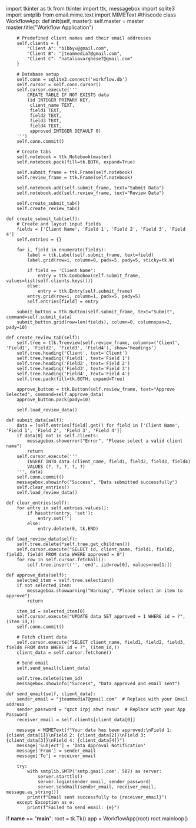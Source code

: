 import tkinter as tk
from tkinter import ttk, messagebox
import sqlite3
import smtplib
from email.mime.text import MIMEText
#thiscode
class WorkflowApp:
    def __init__(self, master):
        self.master = master
        master.title("Workflow Application")

        # Predefined client names and their email addresses
        self.clients = {
            "Client A": "bibbyv@gmail.com",
            "Client B": "jteammedia7@gmail.com",
            "Client C": "nataliavarghese7@gmail.com"
        }

        # Database setup
        self.conn = sqlite3.connect('workflow.db')
        self.cursor = self.conn.cursor()
        self.cursor.execute('''
            CREATE TABLE IF NOT EXISTS data
            (id INTEGER PRIMARY KEY,
             client_name TEXT,
             field1 TEXT,
             field2 TEXT,
             field3 TEXT,
             field4 TEXT,
             approved INTEGER DEFAULT 0)
        ''')
        self.conn.commit()

        # Create tabs
        self.notebook = ttk.Notebook(master)
        self.notebook.pack(fill=tk.BOTH, expand=True)

        self.submit_frame = ttk.Frame(self.notebook)
        self.review_frame = ttk.Frame(self.notebook)

        self.notebook.add(self.submit_frame, text="Submit Data")
        self.notebook.add(self.review_frame, text="Review Data")

        self.create_submit_tab()
        self.create_review_tab()

    def create_submit_tab(self):
        # Create and layout input fields
        fields = ['Client Name', 'Field 1', 'Field 2', 'Field 3', 'Field 4']
        self.entries = {}

        for i, field in enumerate(fields):
            label = ttk.Label(self.submit_frame, text=field)
            label.grid(row=i, column=0, padx=5, pady=5, sticky=tk.W)

            if field == 'Client Name':
                entry = ttk.Combobox(self.submit_frame, values=list(self.clients.keys()))
            else:
                entry = ttk.Entry(self.submit_frame)
            entry.grid(row=i, column=1, padx=5, pady=5)
            self.entries[field] = entry

        submit_button = ttk.Button(self.submit_frame, text="Submit", command=self.submit_data)
        submit_button.grid(row=len(fields), column=0, columnspan=2, pady=10)

    def create_review_tab(self):
        self.tree = ttk.Treeview(self.review_frame, columns=('Client', 'Field1', 'Field2', 'Field3', 'Field4'), show='headings')
        self.tree.heading('Client', text='Client')
        self.tree.heading('Field1', text='Field 1')
        self.tree.heading('Field2', text='Field 2')
        self.tree.heading('Field3', text='Field 3')
        self.tree.heading('Field4', text='Field 4')
        self.tree.pack(fill=tk.BOTH, expand=True)

        approve_button = ttk.Button(self.review_frame, text="Approve Selected", command=self.approve_data)
        approve_button.pack(pady=10)

        self.load_review_data()

    def submit_data(self):
        data = [self.entries[field].get() for field in ['Client Name', 'Field 1', 'Field 2', 'Field 3', 'Field 4']]
        if data[0] not in self.clients:
            messagebox.showerror("Error", "Please select a valid client name")
            return
        self.cursor.execute('''
            INSERT INTO data (client_name, field1, field2, field3, field4)
            VALUES (?, ?, ?, ?, ?)
        ''', data)
        self.conn.commit()
        messagebox.showinfo("Success", "Data submitted successfully")
        self.clear_entries()
        self.load_review_data()

    def clear_entries(self):
        for entry in self.entries.values():
            if hasattr(entry, 'set'):
                entry.set('')
            else:
                entry.delete(0, tk.END)

    def load_review_data(self):
        self.tree.delete(*self.tree.get_children())
        self.cursor.execute("SELECT id, client_name, field1, field2, field3, field4 FROM data WHERE approved = 0")
        for row in self.cursor.fetchall():
            self.tree.insert('', 'end', iid=row[0], values=row[1:])

    def approve_data(self):
        selected_item = self.tree.selection()
        if not selected_item:
            messagebox.showwarning("Warning", "Please select an item to approve")
            return

        item_id = selected_item[0]
        self.cursor.execute("UPDATE data SET approved = 1 WHERE id = ?", (item_id,))
        self.conn.commit()

        # Fetch client data
        self.cursor.execute("SELECT client_name, field1, field2, field3, field4 FROM data WHERE id = ?", (item_id,))
        client_data = self.cursor.fetchone()

        # Send email
        self.send_email(client_data)

        self.tree.delete(item_id)
        messagebox.showinfo("Success", "Data approved and email sent")

    def send_email(self, client_data):
        sender_email = "jteammedia7@gmail.com"  # Replace with your Gmail address
        sender_password = "qzct irpj ahwt rxau"  # Replace with your App Password
        receiver_email = self.clients[client_data[0]]

        message = MIMEText(f"Your data has been approved:\nField 1: {client_data[1]}\nField 2: {client_data[2]}\nField 3: {client_data[3]}\nField 4: {client_data[4]}")
        message['Subject'] = 'Data Approval Notification'
        message['From'] = sender_email
        message['To'] = receiver_email

        try:
            with smtplib.SMTP('smtp.gmail.com', 587) as server:
                server.starttls()
                server.login(sender_email, sender_password)
                server.sendmail(sender_email, receiver_email, message.as_string())
            print(f"Email sent successfully to {receiver_email}")
        except Exception as e:
            print(f"Failed to send email: {e}")

if __name__ == "__main__":
    root = tk.Tk()
    app = WorkflowApp(root)
    root.mainloop()
